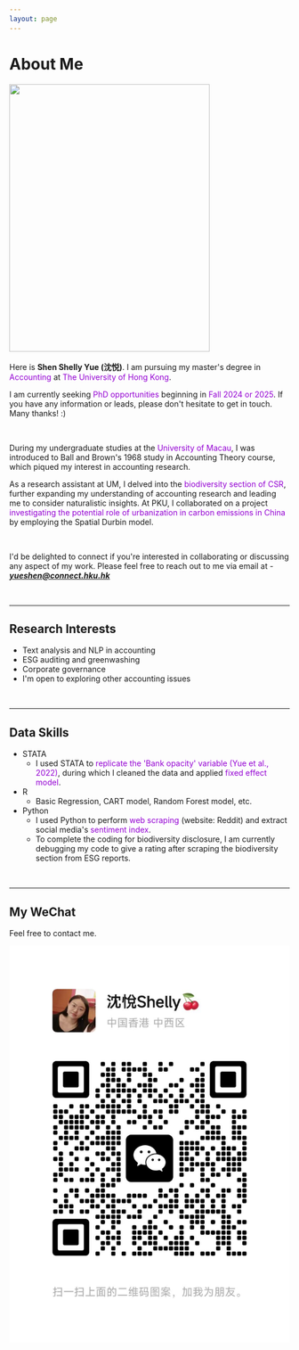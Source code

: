 ```yaml
---
layout: page
---
```


# About Me

<img src="https://shenyue0324.github.io/images/yueshen.um.graduate.jpg" class="floatpic" width="360" height="480">

<br>

Here is **Shen Shelly Yue (沈悦)**. I am pursuing my master's degree in <font color='DarkViolet'>Accounting</font> at <font color='DarkViolet'>The University of Hong Kong</font>. 

I am currently seeking <font color='DarkViolet'>PhD opportunities</font> beginning in <font color='DarkViolet'>Fall 2024 or 2025</font>. If you have any information or leads, please don't hesitate to get in touch. Many thanks! :) 

<br>

During my undergraduate studies at the <font color='DarkViolet'>University of Macau</font>, I was introduced to Ball and Brown's 1968 study in Accounting Theory course, which piqued my interest in accounting research. 

As a research assistant at UM, I delved into the <font color='DarkViolet'>biodiversity section of CSR</font>, further expanding my understanding of accounting research and leading me to consider naturalistic insights. At PKU, I collaborated on a project <font color='DarkViolet'>investigating the potential role of urbanization in carbon emissions in China</font> by employing the Spatial Durbin model. 

<br>

I'd be delighted to connect if you're interested in collaborating or discussing any aspect of my work. Please feel free to reach out to me via email at - ***yueshen@connect.hku.hk***

<br>

---

## Research Interests

- Text analysis and NLP in accounting
- ESG auditing and greenwashing
- Corporate governance
- I'm open to exploring other accounting issues
<br>

---

## Data Skills

- STATA
  - I used STATA to <font color='DarkViolet'>replicate the 'Bank opacity' variable (Yue et al., 2022)</font>, during which I cleaned the data and applied <font color='DarkViolet'>fixed effect model</font>.
- R
  - Basic Regression, CART model, Random Forest model, etc.
- Python
  - I used Python to perform <font color='DarkViolet'>web scraping</font> (website: Reddit) and extract social media's <font color='DarkViolet'>sentiment index</font>.
  - To complete the coding for biodiversity disclosure, I am currently debugging my code to give a rating after scraping the biodiversity section from ESG reports.
<br>

---

## My WeChat

Feel free to contact me.

<div class="third">
<img src="/images/wechat.yueshen.jpg">
</div>
<br>

